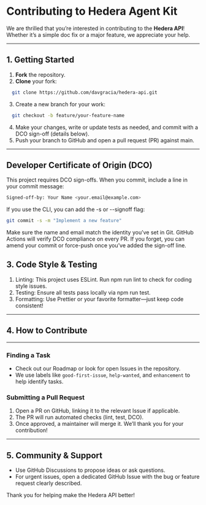 # Contributing to Hedera Agent Kit

We are thrilled that you’re interested in contributing to the **Hedera API**! Whether it’s a simple doc fix or a major feature, we appreciate your help.

---

## 1. Getting Started

1. **Fork** the repository.
2. **Clone** your fork:

```bash
  git clone https://github.com/davgracia/hedera-api.git
```

3. Create a new branch for your work:

```bash
  git checkout -b feature/your-feature-name
```

4. Make your changes, write or update tests as needed, and commit with a DCO sign-off (details below).
5. Push your branch to GitHub and open a pull request (PR) against main.

---

## Developer Certificate of Origin (DCO)

This project requires DCO sign-offs. When you commit, include a line in your commit message:

```bash
Signed-off-by: Your Name <your.email@example.com>
```

If you use the CLI, you can add the -s or --signoff flag:

```bash
git commit -s -m "Implement a new feature"
```

Make sure the name and email match the identity you’ve set in Git. GitHub Actions will verify DCO compliance on every PR. If you forget, you can amend your commit or force-push once you’ve added the sign-off line.

## 3. Code Style & Testing

1. Linting: This project uses ESLint. Run npm run lint to check for coding style issues.
2. Testing: Ensure all tests pass locally via npm run test.
3. Formatting: Use Prettier or your favorite formatter—just keep code consistent!

---

## 4. How to Contribute

---

### Finding a Task

- Check out our Roadmap or look for open Issues in the repository.
- We use labels like `good-first-issue`, `help-wanted`, and `enhancement` to help identify tasks.

### Submitting a Pull Request

1. Open a PR on GitHub, linking it to the relevant Issue if applicable.
2. The PR will run automated checks (lint, test, DCO).
3. Once approved, a maintainer will merge it. We’ll thank you for your contribution!

---

## 5. Community & Support

- Use GitHub Discussions to propose ideas or ask questions.
- For urgent issues, open a dedicated GitHub Issue with the bug or feature request clearly described.

Thank you for helping make the Hedera API better!